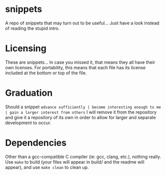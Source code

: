 snippets
========

A repo of snippets that may turn out to be useful... Just have a look instead of reading the stupid intro.

Licensing
=========

These are snippets... In case you missed it, that means they all have their own licenses. For portability, this means that
each file has its license included at the bottom or top of the file.

Graduation
==========

Should a snippet `advance sufficiently | become interesting enough to me | gain a larger interest from others` I will
remove it from the repository and give it a repository of its own in order to allow for larger and separate development
to occur.

Dependencies
============

Other than a gcc-compatible C compiler (ie: gcc, clang, etc.), nothing really. Use `make` to build
(your files will appear in build/ and the readme will appear), and use `make clean` to clean up.
